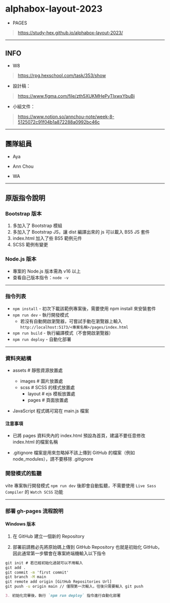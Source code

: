 # alphabox-layout-2023

- PAGES

> <https://study-hex.github.io/alphabox-layout-2023/>

---

## INFO

- W8

> <https://rpg.hexschool.com/task/353/show>

- 設計稿：

> <https://www.figma.com/file/zth5XUKMHePyTIxwxYbuBi>

- 小組文件：

> <https://www.notion.so/annchou-note/week-8-5125072c91f04b1a872288a0992bc46c>

---

## 團隊組員

- Aya

- Ann Chou

- WA

---

## 原版指令說明

### Bootstrap 版本

1. 多加入了 Bootstrap 模組
2. 多加入了 Bootstrap JS，讓 dist 編譯出來的 js 可以載入 BS5 JS 套件
3. index.html 加入了些 BS5 範例元件
4. SCSS 範例有變更

### Node.js 版本

- 專案的 Node.js 版本需為 v16 以上
- 查看自己版本指令：`node -v`

---

### 指令列表

- `npm install` - 初次下載該範例專案後，需要使用 npm install 來安裝套件
- `npm run dev` - 執行開發模式
  - 若沒有自動開啟瀏覽器，可嘗試手動在瀏覽器上輸入
    `http://localhost:5173/<專案名稱>/pages/index.html`
- `npm run build` - 執行編譯模式（不會開啟瀏覽器）
- `npm run deploy` - 自動化部署

---

### 資料夾結構

- assets # 靜態資源放置處
  - images # 圖片放置處
  - scss # SCSS 的樣式放置處
    - layout # ejs 模板放置處
    - pages # 頁面放置處

- JavaScript 程式碼可寫在 main.js 檔案

#### 注意事項

- 已將 pages 資料夾內的 index.html 預設為首頁，建議不要任意修改 index.html 的檔案名稱

- .gitignore 檔案是用來忽略掉不該上傳到 GitHub 的檔案（例如 node_modules），請不要移除 .gitignore

### 開發模式的監聽

vite 專案執行開發模式 `npm run dev` 後即會自動監聽，不需要使用 `Live Sass Compiler` 的 `Watch SCSS` 功能

---

### 部署 gh-pages 流程說明

#### Windows 版本

1. 在 GitHub 建立一個新的 Repository

2. 部署前請務必先將原始碼上傳到 GitHub Repository 也就是初始化 GitHub，因此通常第一步驟會在專案終端機輸入以下指令

```cmd
git init # 若已經初始化過就可以不用輸入
git add .
git commit -m 'first commit'
git branch -M main
git remote add origin [GitHub Repositories Url]
git push -u origin main // 僅限第一次輸入，往後只需要輸入 git push
```

```markdown
3. 初始化完畢後，執行 `npm run deploy` 指令進行自動化部署
```
